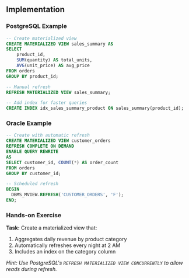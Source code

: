 ## Implementation

### PostgreSQL Example
```sql
-- Create materialized view
CREATE MATERIALIZED VIEW sales_summary AS
SELECT 
    product_id,
    SUM(quantity) AS total_units,
    AVG(unit_price) AS avg_price
FROM orders
GROUP BY product_id;

-- Manual refresh
REFRESH MATERIALIZED VIEW sales_summary;

-- Add index for faster queries
CREATE INDEX idx_sales_summary_product ON sales_summary(product_id);
```

### Oracle Example
```sql
-- Create with automatic refresh
CREATE MATERIALIZED VIEW customer_orders
REFRESH COMPLETE ON DEMAND
ENABLE QUERY REWRITE
AS
SELECT customer_id, COUNT(*) AS order_count 
FROM orders 
GROUP BY customer_id;

-- Scheduled refresh
BEGIN
  DBMS_MVIEW.REFRESH('CUSTOMER_ORDERS', 'F');
END;
```

### Hands-on Exercise
**Task:** Create a materialized view that:
1. Aggregates daily revenue by product category
2. Automatically refreshes every night at 2 AM
3. Includes an index on the category column

*Hint: Use PostgreSQL's `REFRESH MATERIALIZED VIEW CONCURRENTLY` to allow reads during refresh.*
